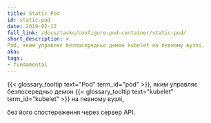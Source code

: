```yaml
---
title: Static Pod
id: static-pod
date: 2019-02-12
full_link: /docs/tasks/configure-pod-container/static-pod/
short_description: >
Pod, яким управляє безпосередньо демон kubelet на певному вузлі.
aka: 
tags:
- fundamental
---
```


{{< glossary_tooltip text="Pod" term_id="pod" >}}, яким управляє безпосередньо демон {{< glossary_tooltip text="kubelet" term_id="kubelet" >}} на певному вузлі,

<!--more-->

без його спостереження через сервер API.
